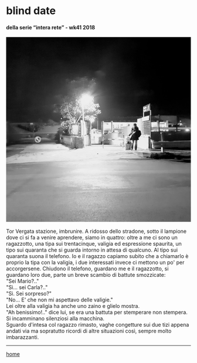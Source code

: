 # blind date  

#### della serie “intera rete” - wk41 2018  
![](/interarete093.png "Tor Vergata")   

Tor Vergata stazione, imbrunire. A ridosso dello stradone, sotto il lampione dove ci si fa a venire aprendere, siamo in quattro: oltre a me ci sono un ragazzotto, una tipa sui trentacinque, valigia ed espressione spaurita, un tipo sui quaranta che si guarda intorno in attesa di qualcuno.
Al tipo sui quaranta suona il telefono. Io e il ragazzo capiamo subito che a chiamarlo è proprio la tipa con la valigia, i due interessati invece ci mettono un po' per accorgersene. Chiudono il telefono, guardano me e il ragazzotto, si guardano loro due, parte un breve scambio di battute smozzicate:  
"Sei Mario?.."  
"Sì... sei Carla?.."  
"Sì. Sei sorpreso?"  
"No... E' che non mi aspettavo delle valigie."    
Lei oltre alla valigia ha anche uno zaino e glielo mostra.  
"Ah benissimo!.."  dice lui, se era una battuta per stemperare non stempera. Si incamminano silenziosi alla macchina.  
Sguardo d'intesa col ragazzo rimasto, vaghe congetture sui due tizi appena andati via ma sopratutto ricordi di altre situazioni così, sempre molto imbarazzanti.  


---  
[home](/interarete.md)
